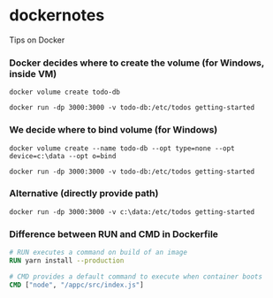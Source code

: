 # dockernotes
Tips on Docker

### Docker decides where to create the volume (for Windows, inside VM)
`docker volume create todo-db`

`docker run -dp 3000:3000 -v todo-db:/etc/todos getting-started`


### We decide where to bind volume (for Windows)
`docker volume create --name todo-db --opt type=none --opt device=c:\data --opt o=bind`

`docker run -dp 3000:3000 -v todo-db:/etc/todos getting-started`

### Alternative (directly provide path)
`docker run -dp 3000:3000 -v c:\data:/etc/todos getting-started`

### Difference between RUN and CMD in Dockerfile
```dockerfile
# RUN executes a command on build of an image
RUN yarn install --production 

# CMD provides a default command to execute when container boots
CMD ["node", "/appc/src/index.js"]
```
